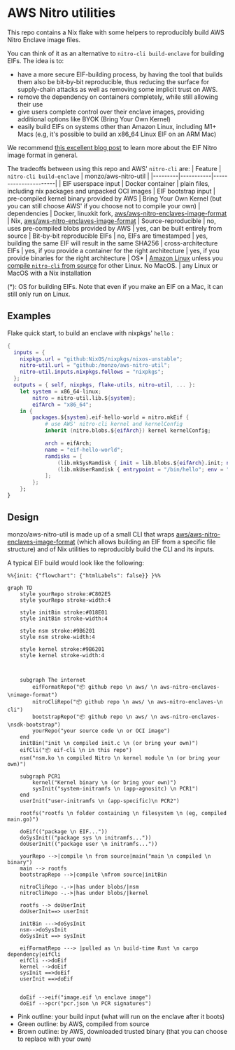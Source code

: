 # AWS Nitro utilities

This repo contains a Nix flake with some helpers to reproducibly build AWS Nitro Enclave image files.

You can think of it as an alternative to `nitro-cli build-enclave` for building EIFs. The idea is to:
- have  a more secure EIF-building process, by having the tool that builds them also be bit-by-bit reproducible, thus reducing the surface for supply-chain attacks as well as removing some implicit trust on AWS.
- remove the dependency on containers completely, while still allowing their use
- give users complete control over their enclave images, providing additional options like BYOK (Bring Your Own Kernel)
- easily build EIFs on systems other than Amazon Linux, including M1+ Macs (e.g, it's possible to build an x86_64 Linux EIF on an ARM Mac)

We recommend [this excellent blog post](https://blog.trailofbits.com/2024/02/16/a-few-notes-on-aws-nitro-enclaves-images-and-attestation) to learn more about the EIF Nitro image format in general.


The tradeoffs between using this repo and AWS' `nitro-cli` are:
| Feature | `nitro-cli build-enclave` | monzo/aws-nitro-util |
|---------|-----------|----------------------|
| EIF userspace input | Docker container | plain files, including nix packages and unpacked OCI images
| EIF bootstrap input | pre-compiled kernel binary provided by AWS | Bring Your Own Kernel (but you can still choose AWS' if you choose not to compile your own)
| dependencies | Docker, linuxkit fork, [aws/aws-nitro-enclaves-image-format](https://github.com/aws/aws-nitro-enclaves-image-format/) | Nix, [aws/aws-nitro-enclaves-image-format](https://github.com/aws/aws-nitro-enclaves-image-format/)
| Source-reproducible | no, uses pre-compiled blobs provided by AWS | yes, can be built entirely from source
| Bit-by-bit reproducible EIFs | no, EIFs are timestamped | yes, building the same EIF will result in the same SHA256
| cross-architecture EIFs | yes, if you provide a container for the right architecture | yes, if you provide binaries for the right architecture
| OS* | [Amazon Linux](https://docs.aws.amazon.com/enclaves/latest/user/nitro-enclave-cli-install.html) unless you [compile `nitro-cli` from source](https://github.com/aws/aws-nitro-enclaves-cli/tree/main/docs) for other Linux. No MacOS. | any Linux or MacOS with a Nix installation


(*): OS for building EIFs. Note that even if you make an EIF on a Mac, it can still only run on Linux.

## Examples

Flake quick start, to build an enclave with nixpkgs' `hello` :
```nix
{
  inputs = {
    nixpkgs.url = "github:NixOS/nixpkgs/nixos-unstable";
    nitro-util.url = "github:/monzo/aws-nitro-util";
    nitro-util.inputs.nixpkgs.follows = "nixpkgs";
  };
  outputs = { self, nixpkgs, flake-utils, nitro-util, ... }:
    let system = x86_64-linux; 
        nitro = nitro-util.lib.${system};
        eifArch = "x86_64";
    in {
        packages.${system}.eif-hello-world = nitro.mkEif {
            # use AWS' nitro-cli kernel and kernelConfig
            inherit (nitro.blobs.${eifArch}) kernel kernelConfig;

            arch = eifArch;
            name = "eif-hello-world";
            ramdisks = [
                (lib.mkSysRamdisk { init = lib.blobs.${eifArch}.init; nsmKo = lib.blobs.${eifArch}.nsmKo; })
                (lib.mkUserRamdisk { entrypoint = "/bin/hello"; env = ""; rootfs = pkgs.legacyPackages.${system}.hello; })
            ];
        };
    };
}
```

## Design

monzo/aws-nitro-util is made up of a small CLI that wraps  [aws/aws-nitro-enclaves-image-format](https://github.com/aws/aws-nitro-enclaves-image-format/) (which allows building an EIF from a specific file structure) and of Nix utilities to reproducibly build the CLI and its inputs.

A typical EIF build would look like the following:

```mermaid
%%{init: {"flowchart": {"htmlLabels": false}} }%%

graph TD
	style yourRepo stroke:#C802E5
	style yourRepo stroke-width:4

	style initBin stroke:#018E01
	style initBin stroke-width:4

	style nsm stroke:#9B6201
	style nsm stroke-width:4

	style kernel stroke:#9B6201
	style kernel stroke-width:4



	subgraph The internet
		eifFormatRepo("📦 github repo \n aws/ \n aws-nitro-enclaves-\nimage-format")
		nitroCliRepo("📦 github repo \n aws/ \n aws-nitro-enclaves-\n cli")
		bootstrapRepo("📦 github repo \n aws/ \n aws-nitro-enclaves-\nsdk-bootstrap")
		yourRepo("your source code \n or OCI image")
	end
	initBin("init \n compiled init.c \n (or bring your own)")
	eifCli("📦 eif-cli \n in this repo")
	nsm("nsm.ko \n compiled Nitro \n kernel module \n (or bring your own)")

    subgraph PCR1
        kernel("Kernel binary \n (or bring your own)")
        sysInit("system-initramfs \n (app-agnositc) \n PCR1")
	end
    userInit("user-initramfs \n (app-specific)\n PCR2")
	
	rootfs("rootfs \n folder containing \n filesystem \n (eg, compiled main.go)")

	doEif(("package \n EIF..."))
	doSysInit(("package sys \n initramfs..."))
	doUserInit(("package user \n initramfs..."))
	
	yourRepo -->|compile \n from source|main("main \n compiled \n binary")
	main --> rootfs
	bootstrapRepo -->|compile \nfrom source|initBin

	nitroCliRepo -.->|has under blobs/|nsm
	nitroCliRepo -.->|has under blobs/|kernel

	rootfs --> doUserInit
	doUserInit==> userInit

	initBin --->doSysInit
	nsm-->doSysInit
	doSysInit ==> sysInit

	eifFormatRepo ---> |pulled as \n build-time Rust \n cargo dependency|eifCli
	eifCli -->doEif
	kernel -->doEif
	sysInit ==>doEif
	userInit ==>doEif


	doEif -->eif("image.eif \n enclave image")
	doEif -->pcr("pcr.json \n PCR signatures")
```

- Pink outline: your build input (what will run on the enclave after it boots)
- Green outline: by AWS, compiled from source
- Brown outline: by AWS, downloaded trusted binary (that you can choose to replace with your own)
